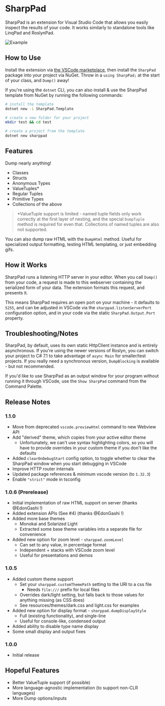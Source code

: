 # SharpPad

SharpPad is an extension for Visual Studio Code that allows you easily inspect the results of your code. It works similarly to standalone tools like LinqPad and RoslynPad. 

![Example](https://i.imgur.com/geOXysP.png)

## How to Use

Install the extension via [the VSCode marketplace](https://marketplace.visualstudio.com/items?itemName=jmazouri.sharppad), then install the `SharpPad` package into your project via NuGet. Throw in a `using SharpPad;` at the start of your class, and `Dump()` away!

If you're using the `dotnet` CLI, you can also install & use the SharpPad template from NuGet by running the following commands:

```bash
# install the template
dotnet new -i SharpPad.Template

# create a new folder for your project 
mkdir test && cd test

# create a project from the template 
dotnet new sharppad
```

## Features

Dump nearly anything!

- Classes
- Structs
- Anonymous Types
- ValueTuples*
- Regular Tuples
- Primitive Types
- Collections of the above

> *ValueTuple support is limited - named tuple fields only work correctly at the first layer of nesting, and the special `DumpTuple` method is required for even that. Collections of named tuples are also not supported.

You can also dump raw HTML with the `DumpHtml` method. Useful for specialized output formatting, testing HTML templating, or just embedding gifs.

## How it Works

SharpPad runs a listening HTTP server in your editor. When you call `Dump()` from your code, a request is made to this webserver containing the serialized form of your data. The extension formats this request, and presents it.

This means SharpPad requires an open port on your machine - it defaults to `5255`, and can be adjusted in VSCode via the `sharppad.listenServerPort` configuration option, and in your code via the static `SharpPad.Output.Port` property.

## Troubleshooting/Notes

SharpPad, by default, uses its own static HttpClient instance and is entirely asynchronous. If you're using the newer versions of Roslyn, you can switch your project to C# 7.1 to take advantage of `async Main` for smaller/test projects. If you really need a synchronous version, `DumpBlocking` is available - but not recommended.

If you'd like to use SharpPad as an output window for your program without running it through VSCode, use the `Show SharpPad` command from the Command Palette.

## Release Notes

### 1.1.0

- Move from deprecated `vscode.previewHtml` command to new Webview API
- Add "derived" theme, which copies from your active editor theme
  - Unfortunately, we can't use syntax highlighting colors, so you will have to provide overrides in your custom theme if you don't like the defaults
- Added `clearOnDebugStart` config option, to toggle whether to clear the SharpPad window when you start debugging in VSCode
- Improve HTTP router internals
- Updated package references & minimum vscode version (to `1.32.3`)
- Enable `"strict"` mode in tsconfig

### 1.0.6 (Prerelease)

- Initial implementation of raw HTML support on server (thanks @EdonGashi !)
- Added extension APIs (See #4) (thanks @EdonGashi !)
- Added more base themes
    - Monokai and Solarized Light
    - Extracted some base theme variables into a separate file for convenience
- Added new option for zoom level - `sharppad.zoomLevel`
    - Can set to any value, in percentage format
    - Independent + stacks with VSCode zoom level
    - Useful for presentations and demos

### 1.0.5

- Added custom theme support 
    - Set your `sharppad.customThemePath` setting to the URI to a css file
        - Needs `file:///` prefix for local files
    - Overrides dark/light setting, but falls back to those values for anything missing (as CSS does)
    - See resources/themes/dark.css and light.css for examples
- Added new option for display format - `sharppad.dumpDisplayStyle`
    - Full (existing functionality), and single-line
    - Useful for console-like, condensed output
- Added ability to disable type name display
- Some small display and output fixes

### 1.0.0

- Initial release

## Hopeful Features

- Better ValueTuple support (if possible)
- More language-agnostic implementation (to support non-CLR languages)
- More Dump options/inputs